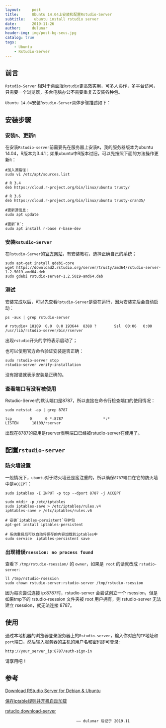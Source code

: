 ```yaml
---
layout:     post
title:      Ubuntu 14.04上安装和配置Rstudio-Server
subtitle:    ubuntu install rstudio server
date:       2019-11-26
author:     dulunar
header-img: img/post-bg-seus.jpg
catalog: true
tags:
    - Ubuntu
    - Rstudio-Server
---
```


## 前言
`Rstudio-Server` 相对于桌面版`Rstudio`更高效实用，可多人协作，多平台访问，只需要一个浏览器，多台电脑办公不需要重复去安装各种包。

`Ubuntu 14.04`安装`Rstudio-Server`具体步骤描述如下：

## 安装步骤

### 安装`R`、更新`R`
在安装`Rstudio-server`前需要先在服务器上安装`R`，我的服务器版本为ubuntu 14.04，R版本为3.4.1；如果ubuntu中R版本过旧，可以先按照下面的方法操作更新`R`：
```shell
#加入源路径：
sudo vi /etc/apt/sources.list

# R 3.4
deb https://cloud.r-project.org/bin/linux/ubuntu trusty/

# R 3.6
deb https://cloud.r-project.org/bin/linux/ubuntu trusty-cran35/

#更新源信息：
sudo apt update

#更新`R`:
sudo apt install r-base r-base-dev
```

### 安装`Rstudio-Server`
在`Rstudio-Server`的[官方网站][3]，有安装教程，选择正确自己的系统；
```shell
sudo apt-get install gdebi-core
wget https://download2.rstudio.org/server/trusty/amd64/rstudio-server-1.2.5019-amd64.deb
sudo gdebi rstudio-server-1.2.5019-amd64.deb
```
### 测试
安装完成以后，可以先查看`Rstudio-Server`是否在运行，因为安装完后会自动启动：
```shell
ps -aux | grep rstudio-server

# rstudio+ 18109  0.0  0.0 193644  8388 ?        Ssl  00:06   0:00 /usr/lib/rstudio-server/bin/rserver
```
出现`rstudio`开头的字符表示启动了；

也可以使用官方命令验证安装是否正确：
```shell
sudo rstudio-server stop
rstudio-server verify-installation
```
没有报错就表示安装是正确的。

### 查看端口有没有被使用
Rstudio-Server的默认端口是8787，所以直接在命令行检查端口的使用情况：
```shell
sudo netstat -ap | grep 8787

tcp        0      0 *:8787                  *:*                     LISTEN      18109/rserver
```
出现在8787的应用是rserver表明端口已经被rstudio-server在使用了。

## 配置`rstudio-server`

### 防火墙设置
一般情况下，`ubuntu`对于防火墙还是蛮注重的，所以确保`8787`端口在它的防火墙中是`ACCEPT`：
```shell
sudo iptables -I INPUT -p tcp --dport 8787 -j ACCEPT

sudo mkdir -p /etc/iptables
sudo iptables-save > /etc/iptables/rules.v4
ip6tables-save > /etc/iptables/rules.v6

# 安装`iptables-persistent`守护包
apt-get install iptables-persistent

# 系统重启后可以自动将保存的内容加载到iptables中
sudo service  iptables-persistent save
```

### 出现错误`rsession: no process found`
查看下 `/tmp/rstudio-rsession/` 的 `owner`，如果是` root` 的话就改成 `rstudio-server`:
```shell
ll /tmp/rstudio-rsession
sudo chown rstudio-server:rstudio-server /tmp/rstudio-rsession
```

因为每次尝试连接 ip:8787时，rstudio-server 会尝试创立一个 rsession，但是如果tmp下的 rstudio-rsession 文件夹被 root 用户拥有，则 rstudio-server 无法建立 rsession，就无法连接 8787。

## 使用
通过本地机器的浏览器登录服务器上的`Rstudio-server`，输入你对应的`IP`地址和`port`端口，然后输入服务器的主机的用户名和密码即可登录:
```shell
http://your_server_ip:8787/auth-sign-in
```
请享用吧！

## 参考
[Download RStudio Server for Debian & Ubuntu][1]

[保存iptable规则并开机自动加载][2]

[rstudio download-server][3]

[1]: https://rstudio.com/products/rstudio/download-server/debian-ubuntu/

[2]: https://salogs.com/news/2015/08/20/iptables-save/

[3]: https://www.rstudio.com/products/rstudio/download-server/


									—— dulunar 后记于 2019.11
